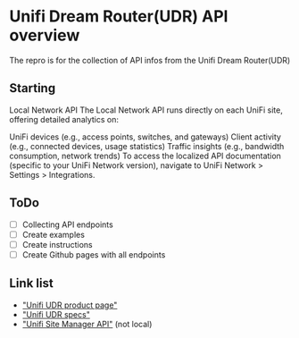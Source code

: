 #  Unifi Dream Router(UDR) API overview
The repro is for the collection of API infos from the Unifi Dream Router(UDR)

## Starting

Local Network API
The Local Network API runs directly on each UniFi site, offering detailed analytics on:

UniFi devices (e.g., access points, switches, and gateways)
Client activity (e.g., connected devices, usage statistics)
Traffic insights (e.g., bandwidth consumption, network trends)
To access the localized API documentation (specific to your UniFi Network version), navigate to UniFi Network > Settings > Integrations.


## ToDo

- [ ] Collecting API endpoints
- [ ] Create examples
- [ ] Create instructions
- [ ] Create Github pages with all endpoints

## Link list

- ["Unifi UDR product page"](https://ui.com/eu/en/cloud-gateways/wifi-integrated/dream-router)
- ["Unifi UDR specs"](https://techspecs.ui.com/unifi/unifi-cloud-gateways/udr?s=eu)
- ["Unifi Site Manager API"](https://developer.ui.com/site-manager-api/) (not local)
